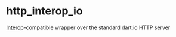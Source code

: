 # http_interop_io
[Interop]-compatible wrapper over the standard dart:io HTTP server

[Interop]: https://pub.dev/packages/http_interop